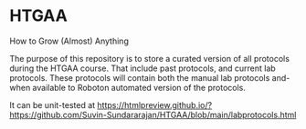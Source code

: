 # HTGAA
How to Grow (Almost) Anything

The purpose of this repository is to store a curated version of all protocols during the HTGAA course.
That include past protocols, and current lab protocols. These protocols will contain both the manual lab protocols and- when available to Roboton automated version of the protocols.

It can be unit-tested at https://htmlpreview.github.io/?https://github.com/Suvin-Sundararajan/HTGAA/blob/main/labprotocols.html
